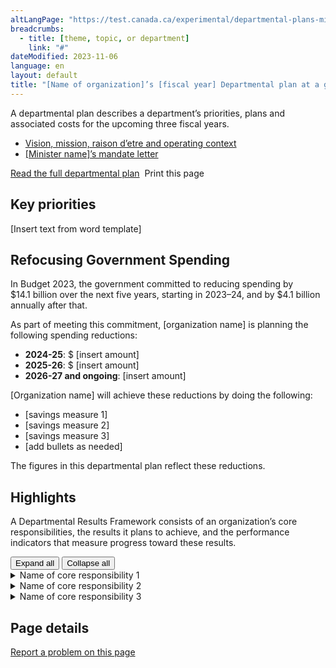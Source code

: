 ```yaml
---
altLangPage: "https://test.canada.ca/experimental/departmental-plans-ministeriels/dp-at-glance-fr.html"
breadcrumbs:
  - title: [theme, topic, or department]
    link: "#"
dateModified: 2023-11-06
language: en
layout: default
title: "[Name of organization]’s [fiscal year] Departmental plan at a glance"
---
```

<link rel="stylesheet" type="text/css" href="departmental-plans-ministeriels/css/theme.min.css" />
<div class="mwsgeneric-base-html parbase section">
  <p>A departmental plan describes a department&rsquo;s priorities, plans and  associated costs for the upcoming three fiscal years. </p>
<ul>
    <li><a href="#">Vision, mission, raison d&#8217;etre and operating context</a></li>
    <li><a href="#">[Minister name]&#8217;s mandate letter</a></li>
  </ul> 

 
  <div class="clearfix"></div>
  <section class="mrgn-tp-lg">
    <p><a href="https://test.canada.ca/experimental/departmental-plans-ministeriels/dp-full-page.html" class="btn btn-primary btn-lg">Read the full departmental plan</a> <span class="wb-toggle" data-toggle="{&quot;selector&quot;: &quot;main summary&quot;, &quot;print&quot;: &quot;on&quot;}"></span> <a onclick="window.print()" class="btn btn-default btn-lg"><span class="glyphicon glyphicon-print" aria-hidden="true"></span>&nbsp;Print this page</a> </p>
  </section>
  <section>
    <h2>Key priorities</h2>
    <p>[Insert text from word template]</p>
</section>
  <section>
    <h2>Refocusing Government Spending </h2>
    <p>In  Budget 2023, the government committed to reducing spending by  $14.1&nbsp;billion over the next five&nbsp;years, starting in 2023–24, and by  $4.1&nbsp;billion annually after that.</p>
    <p>As part of meeting this commitment, [organization  name] is planning the following spending reductions: </p>
    <ul>
      <li><strong>2024-25</strong>: $ [insert amount]</li>
      <li><strong>2025-26</strong>: $ [insert amount]</li>
      <li><strong>2026-27 and ongoing</strong>: [insert amount]</li>
    </ul>
    <p>[Organization  name] will achieve these  reductions by doing the following: </p>
    <ul>
      <li>[savings measure  1]</li>
      <li>[savings measure  2]</li>
      <li>[savings measure 3]</li>
      <li>[add bullets as  needed]</li>
    </ul>
    <p>The figures in this  departmental plan reflect these reductions. </p>
  </section>
  <section>
    <h2>Highlights </h2>
    <p>A Departmental Results Framework consists of an organization&rsquo;s&nbsp;core responsibilities, the  results it plans  to achieve, and the&nbsp;performance indicators&nbsp;that measure progress toward these  results.</p>
   <section id="cores"> <div class="btn-group">
<button type="button" class="btn btn-primary wb-toggle wb-init wb-toggle-inited" data-toggle="{&quot;selector&quot;: &quot;details&quot;, &quot;parent&quot;: &quot;#cores&quot;, &quot;type&quot;: &quot;on&quot;}">Expand all</button>
<button type="button" class="btn btn-primary wb-toggle wb-init wb-toggle-inited" data-toggle="{&quot;selector&quot;: &quot;details&quot;, &quot;parent&quot;: &quot;#cores&quot;, &quot;type&quot;: &quot;off&quot;}">Collapse all</button>
</div>
      <details class="brdr-tp brdr-rght brdr-bttm brdr-lft">
        <summary class="wb-toggle" data-toggle='{"print":"on"}'>Name of core responsibility 1</summary>
        <section>
          <h4>Departmental results:</h4>
          <p>[Insert a bulleted list of all departmental results for core responsibility, as per the approved departmental results framework]</p>
        </section>
        <section>
          <h4>Planned spending:</h4>
          <p>[Insert planned spending for this core responsibility for 2024–25]</p>
        </section>
        <section>
          <h4>Planned human resources:</h4>
          <p>[Insert number of full time equivalents for this core responsibility for 2024–25]</p>
          <p>[Insert a summary of your organization’s plans for the core responsibility, this summary should stand alone and be brief as readers can read the details in the full plan]</p>
        <p>More information about [<a href="https://test.canada.ca/experimental/departmental-plans-ministeriels/dp-at-glance.html">name of core responsibility</a>] can be found in the full  departmental plan. </p>
        </section>
      </details>
      <details class="brdr-tp brdr-rght brdr-bttm brdr-lft">
        <summary class="wb-toggle" data-toggle='{"print":"on"}'>Name of core responsibility 2</summary>
        <section>
          <h4>Departmental results:</h4>
          <p>[Insert a bulleted list of all departmental results for core responsibility, as per the approved departmental results framework]</p>
        </section>
        <section>
          <h4>Planned spending:</h4>
          <p>[Insert planned spending for this core responsibility for 2024–25]</p>
        </section>
        <section>
          <h4>Planned human resources:</h4>
          <p>[Insert number of full time equivalents for this core responsibility for 2024–25]</p>
          <p>[Insert a summary of your organization’s plans for the core responsibility, this summary should stand alone and be brief as readers can read the details in the full plan]</p>
        <p>More information about [<a href="https://test.canada.ca/experimental/departmental-plans-ministeriels/dp-at-glance.html">name of core responsibility</a>] can be found in the full  departmental plan. </p>
        </section>
      </details>
      <details class="brdr-tp brdr-rght brdr-bttm brdr-lft">
        <summary class="wb-toggle" data-toggle='{"print":"on"}'>Name of core responsibility 3</summary>
        <section>
          <h4>Departmental results:</h4>
          <p>[Insert a bulleted list of all departmental results for core responsibility, as per the approved departmental results framework]</p>
        </section>
        <section>
          <h4>Planned spending:</h4>
          <p>[Insert planned spending for this core responsibility for 2024–25]</p>
        </section>
        <section>
          <h4>Planned human resources:</h4>
          <p>[Insert number of full time equivalents for this core responsibility for 2024–25]</p>
          <p>[Insert a summary of your organization’s plans for the core responsibility, this summary should stand alone and be brief as readers can read the details in the full plan]</p>
        <p>More information about [<a href="https://test.canada.ca/experimental/departmental-plans-ministeriels/dp-at-glance.html">name of core responsibility</a>] can be found in the full  departmental plan. </p>
        </section>
      </details>
    </section>
  </section>
</div>
<section class="pagedetails">
  <h2 class="wb-inv">Page details</h2>
  <div class="row">
    <div class="col-sm-8 col-md-9 col-lg-9">
      <div data-ajax-replace="/content/canadasite/en/reportaproblem/feedbacktool/jcr:content/par/mwsgeneric_base_html.html">
        <div class="row row-no-gutters">
          <div class="col-sm-9 col-md-6 col-lg-5"> <a class="btn btn-default btn-block" href="https://www.canada.ca/en/report-problem.html">Report a problem on this page</a> </div>
        </div>
      </div>
    </div>
    <div class="wb-share col-sm-4 col-md-3" data-wb-share='{&#34;lnkClass&#34;: &#34;btn btn-default btn-block&#34;}'></div>
  </div>
</section>
